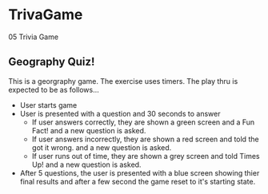 # TrivaGame
05 Trivia Game

## Geography Quiz!
This is a georgraphy game. The exercise uses timers. 
The play thru is expected to be as follows…

* User starts game
* User is presented with a question and 30 seconds to answer
  * If user answers correctly, they are shown a green screen and a Fun Fact! and a new question is asked. 
  * If user answers incorrectly, they are shown a red screen and told the got it wrong.  and a new question is asked. 
  * If user runs out of time, they are shown a grey screen and told Times Up! and a new question is asked. 
* After 5 questions, the user is presented with a blue screen showing thier final results and after a few second the game reset to it's starting state. 
